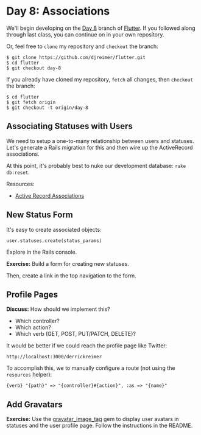 # Day 8: Associations

We'll begin developing on the [Day 8](https://github.com/djreimer/flutter/tree/day-8) branch of [Flutter](https://github.com/djreimer/flutter). If you followed along through last class, you can continue on in your own repository.

Or, feel free to `clone` my repository and `checkout` the branch:

    $ git clone https://github.com/djreimer/flutter.git
    $ cd flutter
    $ git checkout day-8

If you already have cloned my repository, `fetch` all changes, then `checkout` the branch:

    $ cd flutter
    $ git fetch origin
    $ git checkout -t origin/day-8

## Associating Statuses with Users

We need to setup a one-to-many relationship between users and statuses. Let's generate a Rails migration for this and then wire up the ActiveRecord associations.

At this point, it's probably best to nuke our development database: `rake db:reset`.

Resources:

- [Active Record Associations](http://guides.rubyonrails.org/association_basics.html)

## New Status Form

It's easy to create associated objects:

    user.statuses.create(status_params)

Explore in the Rails console.

**Exercise:** Build a form for creating new statuses.

Then, create a link in the top navigation to the form.

## Profile Pages

**Discuss:** How should we implement this?

- Which controller?
- Which action?
- Which verb (GET, POST, PUT/PATCH, DELETE)?

It would be better if we could reach the profile page like Twitter:

    http://localhost:3000/derrickreimer

To accomplish this, we to manually configure a route (not using the `resources` helper):

    {verb} "{path}" => "{controller}#{action}", :as => "{name}"

## Add Gravatars

**Exercise:** Use the [gravatar_image_tag](https://github.com/mdeering/gravatar_image_tag) gem to display user avatars in statuses and the user profile page. Follow the instructions in the README.
